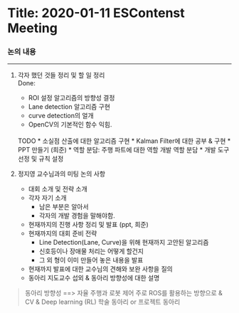 # Title: 2020-01-11 ESContenst Meeting

### 논의 내용
-------------------------------------------------------------------  
1. 각자 했던 것들 정리 및 할 일 정리  
    Done:  
    * ROI 설정 알고리즘의 방향성 결정  
    * Lane detection 알고리즘 구현  
    * curve detection의 얼개  
    * OpenCV의 기본적인 함수 익힘.
    <br>
    TODO  
    * 소실점 산출에 대한 알고리즘 구현  
    * Kalman Filter에 대한 공부 & 구현  
    * PPT 만들기 (희준)  
    * 역할 분담: 주행 파트에 대한 역할 개발 역할 분담
    * 개발 도구 선정 및 규칙 설정
    <br>

2. 정지영 교수님과의 미팅 논의 사항  
    * 대회 소개 및 전략 소개  
    * 각자 자기 소개  
        * 남은 부분은 알아서  
        * 각자의 개발 경험을 말해야함.  
    * 현재까지의 진행 사항 정리 및 발표 (ppt, 희준)  
    * 현재까지의 대회 준비 전략  
        * Line Detection(Lane, Curve)을 위해 현재까지 고안된 알고리즘  
        * 신호등이나 장애물 처리는 어떻게 할건지  
        * 그 외 형이 이미 만들어 놓은 내용을 발표  
    * 현재까지 발표에 대한 교수님의 견해와 보완 사항을 질의
    * 동아리 지도교수 섭외 & 동아리 방향성에 대한 설명

> 동아리 방향성 ==> 자율 주행과 로봇 제어
> 주로 ROS를 활용하는 방향으로 & CV & Deep learning (RL)
> 학술 동아리 or 프로젝트 동아리